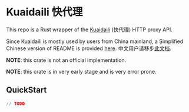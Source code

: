 <!--
 Copyright (c) 2021 Xubai Wang
 
 This software is released under the MIT License.
 https://opensource.org/licenses/MIT
-->

# Kuaidaili 快代理

This repo is a Rust wrapper of the [Kuaidaili](https://www.kuaidaili.com/doc/api/) (快代理) HTTP proxy API.

Since Kuaidaili is mostly used by users from China mainland, a Simplified Chinese version of README is provided [here](./zh-cn/README.md). 中文用户请移步[此文档](./zh-cn/README.md).

**NOTE**: this crate is not an official implementation.

**NOTE**: this crate is in very early stage and is very error prone.

## QuickStart

```Rust
// TODO
```
